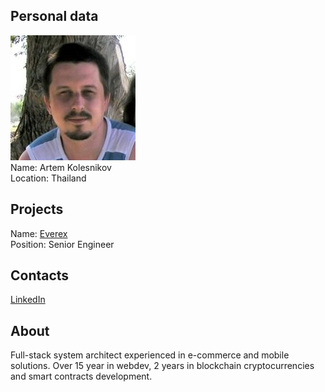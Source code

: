 ## Personal data
![artem kolesnikov photo](photo/artem_kolesnikov.jpg)  
Name:    Artem Kolesnikov  
Location: Thailand 
## Projects 
Name: [Everex](../projects/everex.md)  
Position: Senior Engineer   
## Contacts
[LinkedIn](https://www.linkedin.com/in/artemko1/)          
## About
Full-stack system architect experienced in e-commerce and mobile solutions. Over 15 year in webdev, 2 years in blockchain cryptocurrencies and smart contracts development.
